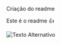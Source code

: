 Criação do readme


Este é o readme 👍


<img src="https://imgs.search.brave.com/GdS0RhRyNNKGhcr03f4nRzzdULYDfmhje-V5XTpSEnA/rs:fit:860:0:0:0/g:ce/aHR0cHM6Ly91cGxv/YWQud2lraW1lZGlh/Lm9yZy93aWtpcGVk/aWEvY29tbW9ucy90/aHVtYi9hL2E4L0Fu/dGFyY3RpY2FfYmx1/ZV93aGl0ZV9ibHVl/LmpwZy85NjBweC1B/bnRhcmN0aWNhX2Js/dWVfd2hpdGVfYmx1/ZS5qcGc" alt="Texto Alternativo">